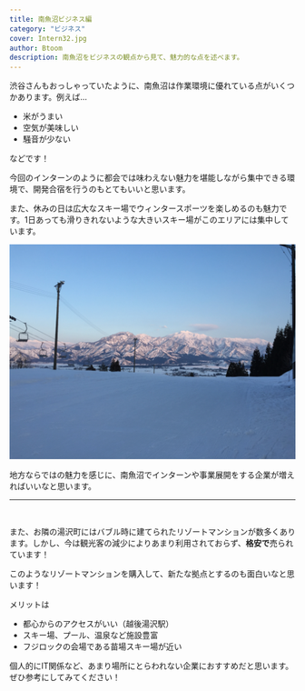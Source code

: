 ```yaml
---
title: 南魚沼ビジネス編
category: "ビジネス"
cover: Intern32.jpg
author: Btoom
description: 南魚沼をビジネスの観点から見て、魅力的な点を述べます。
---
```


渋谷さんもおっしゃっていたように、南魚沼は作業環境に優れている点がいくつかあります。例えば…

- 米がうまい
- 空気が美味しい
- 騒音が少ない

などです！

今回のインターンのように都会では味わえない魅力を堪能しながら集中できる環境で、開発合宿を行うのもとてもいいと思います。

また、休みの日は広大なスキー場でウィンタースポーツを楽しめるのも魅力です。1日あっても滑りきれないような大きいスキー場がこのエリアには集中しています。

![image](./IMG_3079.JPG)

地方ならではの魅力を感じに、南魚沼でインターンや事業展開をする企業が増えればいいなと思います。

---
<br />

また、お隣の湯沢町にはバブル時に建てられたリゾートマンションが数多くあります。しかし、今は観光客の減少によりあまり利用されておらず、**格安で**売られています！

このようなリゾートマンションを購入して、新たな拠点とするのも面白いなと思います！

メリットは

- 都心からのアクセスがいい（越後湯沢駅）
- スキー場、プール、温泉など施設豊富
- フジロックの会場である苗場スキー場が近い

個人的にIT関係など、あまり場所にとらわれない企業におすすめだと思います。ぜひ参考にしてみてください！